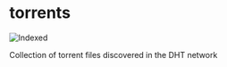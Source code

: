 torrents 
========
![Indexed](https://img.shields.io/badge/indexed-251279-blue)

Collection of torrent files discovered in the DHT network
